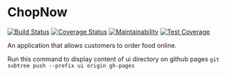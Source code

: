 # ChopNow

[![Build Status](https://travis-ci.org/teenoh/chopnow.svg?branch=ft-setup-testing)](https://travis-ci.org/teenoh/chopnow)
[![Coverage Status](https://coveralls.io/repos/github/teenoh/chopnow/badge.svg?branch=ft-setup-testing)](https://coveralls.io/github/teenoh/chopnow?branch=ft-setup-testing)
[![Maintainability](https://api.codeclimate.com/v1/badges/23434e5694a35e8868a7/maintainability)](https://codeclimate.com/github/teenoh/chopnow/maintainability)
[![Test Coverage](https://api.codeclimate.com/v1/badges/23434e5694a35e8868a7/test_coverage)](https://codeclimate.com/github/teenoh/chopnow/test_coverage)


An application that allows customers to order food online.

Run this command to display content of ui directory on github pages
`git subtree push --prefix ui origin gh-pages`
